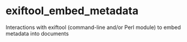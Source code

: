 # exiftool_embed_metadata
Interactions with exiftool (command-line and/or Perl module) to embed metadata into documents
